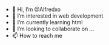 - 👋 Hi, I’m @Alfredxo
- 👀 I’m interested in web development 
- 🌱 I’m currently learning html
- 💞️ I’m looking to collaborate on ...
- 📫 How to reach me 

<!---
Alfredxo/Alfredxo is a ✨ special ✨ repository because its `README.md` (this file) appears on your GitHub profile.
You can click the Preview link to take a look at your changes.
--->
